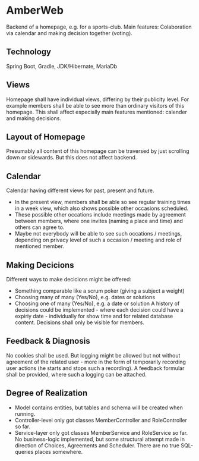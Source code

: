 # AmberWeb
Backend of a homepage, e.g. for a sports-club. Main features: Colaboration via calendar and making decision together (voting).

## Technology
Spring Boot, Gradle, JDK/Hibernate, MariaDb

## Views
Homepage shall have individual views, differing by their publicity level. For example members shall be able to see more than ordinary visitors of this homepage. This shall affect especially main features mentioned: calender and making decisions.

## Layout of Homepage
Presumably all content of this homepage can be traversed by just scrolling down or sidewards. But this does not affect backend.

## Calendar
Calendar having different views for past, present and future. 
* In the present view, members shall be able so see regular training times in a week view, which also shows possible other occasions scheduled. 
* These possible other occations include meetings made by agreement between members, where one invites (naming a place and time) and others can agree to. 
* Maybe not everybody will be able to see such occations / meetings, depending on privacy level of such a occasion / meeting and role of mentioned member.

## Making Decicions
Different ways to make decicions might be offered:
* Something comparable like a scrum poker (giving a subject a weight)
* Choosing many of many (Yes/No), e.g. dates or solutions
* Choosing one of many (Yes/No), e.g. a date or solution
A history of decisions could be implemented - where each decision could have a expiriy date - individually for show time and for related database content. Decisions shall only be visible for members.

## Feedback & Diagnosis
No cookies shall be used. But logging might be allowed but not without agreement of the related user - more in the form of temporarily recording user actions (he starts and stops such a recording). A feedback formular shall be provided, where such a logging can be attached.

## Degree of Realization
* Model contains entities, but tables and schema will be created when running. 
* Controller-level only got classes MemberController and RoleController so far.  
* Service-layer only got classes MemberService and RoleService so far. No business-logic implemented, but some structural attempt made in direction of Choices, Agreements and Scheduler. There are no true SQL-queries places somewhere.
